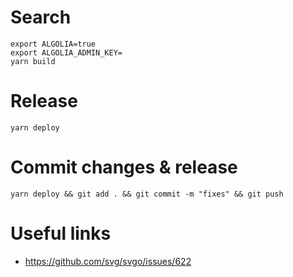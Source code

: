 # Search

```
export ALGOLIA=true 
export ALGOLIA_ADMIN_KEY=
yarn build
```

# Release
```
yarn deploy
```

# Commit changes & release  
```
yarn deploy && git add . && git commit -m "fixes" && git push
```

# Useful links
- https://github.com/svg/svgo/issues/622
